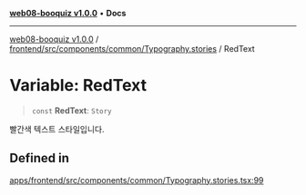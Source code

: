 [**web08-booquiz v1.0.0**](../../../../../../README.md) • **Docs**

***

[web08-booquiz v1.0.0](../../../../../../modules.md) / [frontend/src/components/common/Typography.stories](../README.md) / RedText

# Variable: RedText

> `const` **RedText**: `Story`

빨간색 텍스트 스타일입니다.

## Defined in

[apps/frontend/src/components/common/Typography.stories.tsx:99](https://github.com/boostcampwm-2024/web08-BooQuiz/blob/f96af645f7679e55fbd626cf58ee24bdf8b61d17/apps/frontend/src/components/common/Typography.stories.tsx#L99)
